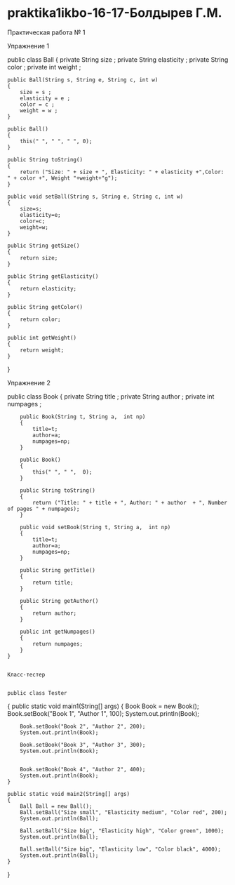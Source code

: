 # praktika1ikbo-16-17-Болдырев Г.М.

Практическая работа № 1

Упражнение 1

public class Ball
{
    private String size ;
    private String elasticity ;
    private String color ;
    private int weight ;

    public Ball(String s, String e, String c, int w)
    {
        size = s ;
        elasticity = e ;
        color = c ;
        weight = w ;
    }

    public Ball()
    {
        this(" ", " ", " ", 0);
    }

    public String toString()
    {
        return ("Size: " + size + ", Elasticity: " + elasticity +",Color: " + color +", Weight "+weight+"g");
    }

    public void setBall(String s, String e, String c, int w)
    {
        size=s;
        elasticity=e;
        color=c;
        weight=w;
    }

    public String getSize()
    {
        return size;
    }

    public String getElasticity()
    {
        return elasticity;
    }

    public String getColor()
    {
        return color;
    }

    public int getWeight()
    {
        return weight;
    }
}


Упражнение 2


public class Book
    {
        private String title ;
        private String author ;
        private int numpages ;

        public Book(String t, String a,  int np)
        {
            title=t;
            author=a;
            numpages=np;
        }

        public Book()
        {
            this(" ", " ",  0);
        }

        public String toString()
        {
            return ("Title: " + title + ", Author: " + author  + ", Number of pages " + numpages);
        }

        public void setBook(String t, String a,  int np)
        {
            title=t;
            author=a;
            numpages=np;
        }

        public String getTitle()
        {
            return title;
        }

        public String getAuthor()
        {
            return author;
        }

        public int getNumpages()
        {
            return numpages;
        }
    }
    
    
    Класс-тестер
    
		
    public class Tester
{
    public static void main1(String[] args)
    {
        Book Book = new Book();
        Book.setBook("Book 1", "Author 1", 100);
        System.out.println(Book);

        Book.setBook("Book 2", "Author 2", 200);
        System.out.println(Book);

        Book.setBook("Book 3", "Author 3", 300);
        System.out.println(Book);


        Book.setBook("Book 4", "Author 2", 400);
        System.out.println(Book);
    }

    public static void main2(String[] args)
    {
        Ball Ball = new Ball();
        Ball.setBall("Size small", "Elasticity medium", "Color red", 200);
        System.out.println(Ball);

        Ball.setBall("Size big", "Elasticity high", "Color green", 1000);
        System.out.println(Ball);

        Ball.setBall("Size big", "Elasticity low", "Color black", 4000);
        System.out.println(Ball);
    }
}
    
